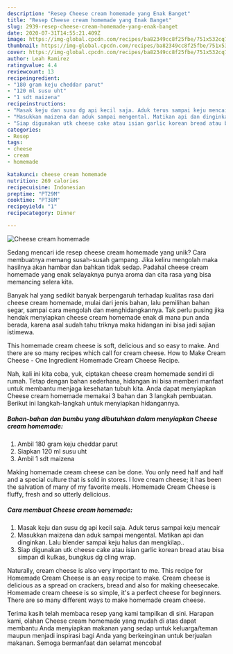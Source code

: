```yaml
---
description: "Resep Cheese cream homemade yang Enak Banget"
title: "Resep Cheese cream homemade yang Enak Banget"
slug: 2939-resep-cheese-cream-homemade-yang-enak-banget
date: 2020-07-31T14:55:21.409Z
image: https://img-global.cpcdn.com/recipes/ba82349cc8f25fbe/751x532cq70/cheese-cream-homemade-foto-resep-utama.jpg
thumbnail: https://img-global.cpcdn.com/recipes/ba82349cc8f25fbe/751x532cq70/cheese-cream-homemade-foto-resep-utama.jpg
cover: https://img-global.cpcdn.com/recipes/ba82349cc8f25fbe/751x532cq70/cheese-cream-homemade-foto-resep-utama.jpg
author: Leah Ramirez
ratingvalue: 4.4
reviewcount: 13
recipeingredient:
- "180 gram keju cheddar parut"
- "120 ml susu uht"
- "1 sdt maizena"
recipeinstructions:
- "Masak keju dan susu dg api kecil saja. Aduk terus sampai keju mencair"
- "Masukkan maizena dan aduk sampai mengental. Matikan api dan dinginkan. Lalu blender sampai keju halus dan mengkilap.."
- "Siap digunakan utk cheese cake atau isian garlic korean bread atau bisa simpan di kulkas, bungkus dg cling wrap."
categories:
- Resep
tags:
- cheese
- cream
- homemade

katakunci: cheese cream homemade 
nutrition: 269 calories
recipecuisine: Indonesian
preptime: "PT29M"
cooktime: "PT38M"
recipeyield: "1"
recipecategory: Dinner

---
```



![Cheese cream homemade](https://img-global.cpcdn.com/recipes/ba82349cc8f25fbe/751x532cq70/cheese-cream-homemade-foto-resep-utama.jpg)

Sedang mencari ide resep cheese cream homemade yang unik? Cara membuatnya memang susah-susah gampang. Jika keliru mengolah maka hasilnya akan hambar dan bahkan tidak sedap. Padahal cheese cream homemade yang enak selayaknya punya aroma dan cita rasa yang bisa memancing selera kita.

Banyak hal yang sedikit banyak berpengaruh terhadap kualitas rasa dari cheese cream homemade, mulai dari jenis bahan, lalu pemilihan bahan segar, sampai cara mengolah dan menghidangkannya. Tak perlu pusing jika hendak menyiapkan cheese cream homemade enak di mana pun anda berada, karena asal sudah tahu triknya maka hidangan ini bisa jadi sajian istimewa.

This homemade cream cheese is soft, delicious and so easy to make. And there are so many recipes which call for cream cheese. How to Make Cream Cheese - One Ingredient Homemade Cream Cheese Recipe.


Nah, kali ini kita coba, yuk, ciptakan cheese cream homemade sendiri di rumah. Tetap dengan bahan sederhana, hidangan ini bisa memberi manfaat untuk membantu menjaga kesehatan tubuh kita. Anda dapat menyiapkan Cheese cream homemade memakai 3 bahan dan 3 langkah pembuatan. Berikut ini langkah-langkah untuk menyiapkan hidangannya.

<!--inarticleads1-->

##### Bahan-bahan dan bumbu yang dibutuhkan dalam menyiapkan Cheese cream homemade:

1. Ambil 180 gram keju cheddar parut
1. Siapkan 120 ml susu uht
1. Ambil 1 sdt maizena


Making homemade cream cheese can be done. You only need half and half and a special culture that is sold in stores. I love cream cheese; it has been the salvation of many of my favorite meals. Homemade Cream Cheese is fluffy, fresh and so utterly delicious. 

<!--inarticleads2-->

##### Cara membuat Cheese cream homemade:

1. Masak keju dan susu dg api kecil saja. Aduk terus sampai keju mencair
1. Masukkan maizena dan aduk sampai mengental. Matikan api dan dinginkan. Lalu blender sampai keju halus dan mengkilap..
1. Siap digunakan utk cheese cake atau isian garlic korean bread atau bisa simpan di kulkas, bungkus dg cling wrap.


Naturally, cream cheese is also very important to me. This recipe for Homemade Cream Cheese is an easy recipe to make. Cream cheese is delicious as a spread on crackers, bread and also for making cheesecake. Homemade cream cheese is so simple, it&#39;s a perfect cheese for beginners. There are so many different ways to make homemade cream cheese. 

Terima kasih telah membaca resep yang kami tampilkan di sini. Harapan kami, olahan Cheese cream homemade yang mudah di atas dapat membantu Anda menyiapkan makanan yang sedap untuk keluarga/teman maupun menjadi inspirasi bagi Anda yang berkeinginan untuk berjualan makanan. Semoga bermanfaat dan selamat mencoba!
